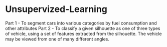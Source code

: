 # Unsupervized-Learning
Part 1 - To segment cars into various categories by fuel consumption and other attributes Part 2 - To classify a given silhouette as one of three types of vehicle, using a set of features extracted from the silhouette. The vehicle may be viewed from one of many different angles.
